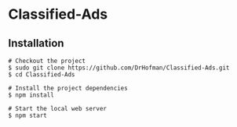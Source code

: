 Classified-Ads
==============

Installation
------------

    # Checkout the project
    $ sudo git clone https://github.com/DrHofman/Classified-Ads.git
    $ cd Classified-Ads

    # Install the project dependencies
    $ npm install

    # Start the local web server
    $ npm start
